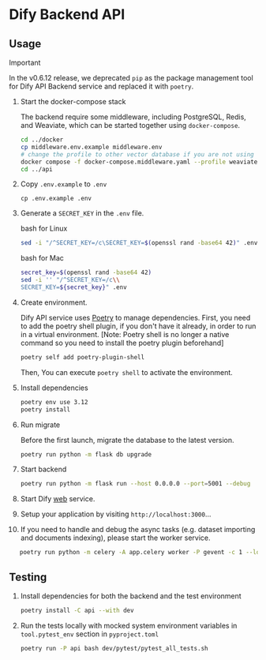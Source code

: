 # Dify Backend API

## Usage

> [!IMPORTANT]
> In the v0.6.12 release, we deprecated `pip` as the package management tool for Dify API Backend service and replaced it with `poetry`.

1. Start the docker-compose stack

   The backend require some middleware, including PostgreSQL, Redis, and Weaviate, which can be started together using `docker-compose`.

   ```bash
   cd ../docker
   cp middleware.env.example middleware.env
   # change the profile to other vector database if you are not using weaviate
   docker compose -f docker-compose.middleware.yaml --profile weaviate -p dify up -d
   cd ../api
   ```
2. Copy `.env.example` to `.env`

   ```cli
   cp .env.example .env 
   ```
3. Generate a `SECRET_KEY` in the `.env` file.

   bash for Linux

   ```bash
   sed -i "/^SECRET_KEY=/c\SECRET_KEY=$(openssl rand -base64 42)" .env
   ```

   bash for Mac

   ```bash
   secret_key=$(openssl rand -base64 42)
   sed -i '' "/^SECRET_KEY=/c\\
   SECRET_KEY=${secret_key}" .env
   ```
4. Create environment.

   Dify API service uses [Poetry](https://python-poetry.org/docs/) to manage dependencies. First, you need to add the poetry shell plugin, if you don't have it already, in order to run in a virtual environment. [Note: Poetry shell is no longer a native command so you need to install the poetry plugin beforehand]

   ```bash
   poetry self add poetry-plugin-shell
   ```

   Then, You can execute `poetry shell` to activate the environment.
5. Install dependencies

   ```bash
   poetry env use 3.12
   poetry install
   ```
6. Run migrate

   Before the first launch, migrate the database to the latest version.

   ```bash
   poetry run python -m flask db upgrade
   ```
7. Start backend

   ```bash
   poetry run python -m flask run --host 0.0.0.0 --port=5001 --debug
   ```
8. Start Dify [web](../web) service.
9. Setup your application by visiting `http://localhost:3000`...
10. If you need to handle and debug the async tasks (e.g. dataset importing and documents indexing), please start the worker service.

```bash
   poetry run python -m celery -A app.celery worker -P gevent -c 1 --loglevel INFO -Q dataset,generation,mail,ops_trace,app_deletion
```

## Testing

1. Install dependencies for both the backend and the test environment

   ```bash
   poetry install -C api --with dev
   ```
2. Run the tests locally with mocked system environment variables in `tool.pytest_env` section in `pyproject.toml`

   ```bash
   poetry run -P api bash dev/pytest/pytest_all_tests.sh
   ```
